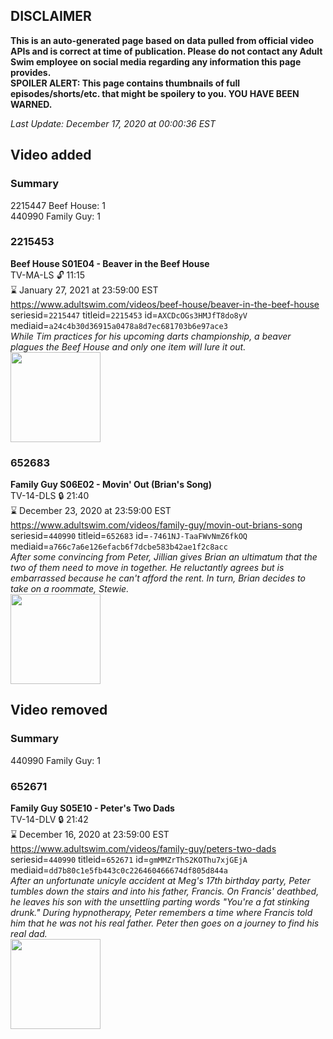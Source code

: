 ## DISCLAIMER
**This is an auto-generated page based on data pulled from official video APIs and is correct at time of publication. Please do not contact any Adult Swim employee on social media regarding any information this page provides.**  
**SPOILER ALERT: This page contains thumbnails of full episodes/shorts/etc. that might be spoilery to you. YOU HAVE BEEN WARNED.**  

_Last Update: December 17, 2020 at 00:00:36 EST_
## Video added
### Summary
2215447 Beef House: 1  
440990 Family Guy: 1  
### 2215453
**Beef House S01E04 - Beaver in the Beef House**  
TV-MA-LS 🔓 11:15  
⌛ January 27, 2021 at 23:59:00 EST  
https://www.adultswim.com/videos/beef-house/beaver-in-the-beef-house  
seriesid=`2215447` titleid=`2215453` id=`AXCDcOGs3HMJfT8do8yV` mediaid=`a24c4b30d36915a0478a8d7ec681703b6e97ace3`  
_While Tim practices for his upcoming darts championship, a beaver plagues the Beef House and only one item will lure it out._  
<a href="https://media.cdn.adultswim.com/uploads/20200226/thumbnails/2_202261639344-BeefHouse_106_dup-20200106.jpg"><img src="https://media.cdn.adultswim.com/uploads/20200226/thumbnails/2_202261639344-BeefHouse_106_dup-20200106.jpg" height="144px" /></a>
### 652683
**Family Guy S06E02 - Movin' Out (Brian's Song)**  
TV-14-DLS 🔒 21:40  
⌛ December 23, 2020 at 23:59:00 EST  
https://www.adultswim.com/videos/family-guy/movin-out-brians-song  
seriesid=`440990` titleid=`652683` id=`-7461NJ-TaaFWvNmZ6fkOQ` mediaid=`a766c7a6e126efacb6f7dcbe583b42ae1f2c8acc`  
_After some convincing from Peter, Jillian gives Brian an ultimatum that the two of them need to move in together.  He reluctantly agrees but is embarrassed because he can't afford the rent.  In turn, Brian decides to take on a roommate, Stewie._  
<a href="https://i.cdn.turner.com/asfix/repository//8a25c3920eaf5fa6010eaffb99c438bf/thumbnail_6075181839871523081.jpg"><img src="https://i.cdn.turner.com/asfix/repository//8a25c3920eaf5fa6010eaffb99c438bf/thumbnail_6075181839871523081.jpg" height="144px" /></a>
## Video removed
### Summary
440990 Family Guy: 1  
### 652671
**Family Guy S05E10 - Peter's Two Dads**  
TV-14-DLV 🔒 21:42  
⌛ December 16, 2020 at 23:59:00 EST  
https://www.adultswim.com/videos/family-guy/peters-two-dads  
seriesid=`440990` titleid=`652671` id=`gmMMZrThS2KOThu7xjGEjA` mediaid=`dd7b80c1e5fb443c0c226460466674df805d844a`  
_After an unfortunate unicyle accident at Meg's 17th birthday party, Peter tumbles down the stairs and into his father, Francis. On Francis' deathbed, he leaves his son with the unsettling parting words "You're a fat stinking drunk." During hypnotherapy, Peter remembers a time where Francis told him that he was not his real father. Peter then goes on a journey to find his real dad._  
<a href="https://i.cdn.turner.com/adultswim/big/image-upload/thumbnails/thumb-2_image-153082499154418.jpg"><img src="https://i.cdn.turner.com/adultswim/big/image-upload/thumbnails/thumb-2_image-153082499154418.jpg" height="144px" /></a>
